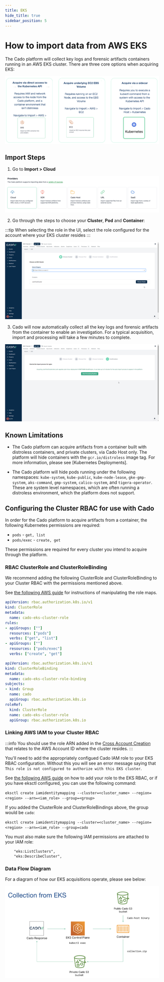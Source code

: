 ```yaml
---
title: EKS
hide_title: true
sidebar_position: 5
---
```


# How to import data from AWS EKS

The Cado platform will collect key logs and forensic artifacts containers running in an AWS EKS cluster.
There are three core options when acquiring EKS:

![EKS Options](/img/eks-options.png)


## Import Steps
1) Go to **Import > Cloud**

![Cado Import Screen showing the AWS EKS options](/img/import-cloud-focus.png)

2) Go through the steps to choose your **Cluster**, **Pod** and **Container**:

:::tip
When selecting the role in the UI, select the role configured for the account where your EKS cluster resides
:::

![Cado Import Screen showing the available AWS EKS Clusters](/img/eks2.png)

3) Cado will now automatically collect all the key logs and forensic artifacts from the container to enable an investigation.
For a typical acquisition, import and processing will take a few minutes to complete.

![Cado showing the confirmation screen of a successful AWS EKS container capture](/img/eks3.png)


## Known Limitations

* The Cado platform can acquire artifacts from a container built with distroless containers, and private clusters, via Cado Host only. The platform will hide containers with the `gcr.io/distroless` image tag. For more information, please see [Kubernetes Deployments].

* The Cado platform will hide pods running under the following namespaces: `kube-system`, `kube-public`, `kube-node-lease`, `gke-gmp-system`, `aks-command`, `gmp-system`, `calico-system`, and `tigera-operator`. These are system level namespaces, which are often running a distroless environment, which the platform does not support.

## Configuring the Cluster RBAC for use with Cado

In order for the Cado platform to acquire artifacts from a container, the following Kubernetes permissions are required:

- `pods` - `get, list`
- `pods/exec` - `create, get`

These permissions are required for every cluster you intend to acquire through the platform.

### RBAC ClusterRole and ClusterRoleBinding

We recommend adding the following ClusterRole and ClusterRoleBinding to your Cluster RBAC with the permissions mentioned above.

See [the following AWS guide](https://docs.aws.amazon.com/eks/latest/userguide/add-user-role.html) for instructions of manipulating the role maps.

```yaml
apiVersion: rbac.authorization.k8s.io/v1
kind: ClusterRole
metadata:
  name: cado-eks-cluster-role
rules:
- apiGroups: [""]
  resources: ["pods"]
  verbs: ["get", "list"]
- apiGroups: [""]
  resources: ["pods/exec"]
  verbs: ["create", "get"]
```

```yaml
apiVersion: rbac.authorization.k8s.io/v1
kind: ClusterRoleBinding
metadata:
  name: cado-eks-cluster-role-binding
subjects:
- kind: Group
  name: cado
  apiGroup: rbac.authorization.k8s.io
roleRef:
  kind: ClusterRole
  name: cado-eks-cluster-role
  apiGroup: rbac.authorization.k8s.io
```

### Linking AWS IAM to your Cluster RBAC

:::info
You should use the role ARN added in the [Cross Account Creation](/cado/deploy/cross/cross-account-creation.md#step-2-add-target-aws-role-arn-to-the-cado-platform) that relates to the AWS Account ID where the cluster resides.
:::

You'll need to add the appropriately configued Cado IAM role to your EKS RBAC configuration. Without 
this you will see an error message saying that `This role is not configured to authorize with this EKS cluster`.

See [the following AWS guide](https://aws.amazon.com/premiumsupport/knowledge-center/eks-api-server-unauthorized-error/)
on how to add your role to the EKS RBAC, or if you have eksctl configured, you can use the following command:

`eksctl create iamidentitymapping --cluster=<cluster_name> --region=<region> --arn=<iam_role> --group=<group>`

If you added the ClusterRole and ClusterRoleBindings above, the group would be `cado`:

`eksctl create iamidentitymapping --cluster=<cluster_name> --region=<region> --arn=<iam_role> --group=cado`

You must also make sure the following IAM permissions are attached to your IAM role:
```
	"eks:ListClusters",
	"eks:DescribeCluster",
```


### Data Flow Diagram
For a diagram of how our EKS acquisitions operate, please see below:

![EKS Data Flow](/img/eks-collection.png)

